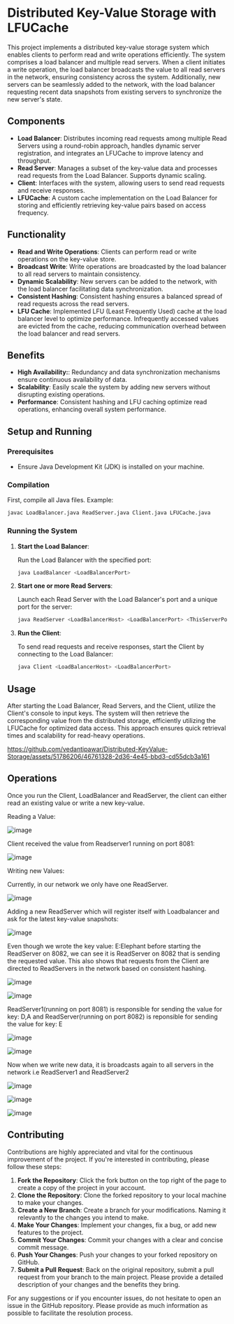 # Distributed Key-Value Storage with LFUCache

This project implements a distributed key-value storage system which enables clients to perform read and write operations efficiently. The system comprises a load balancer and multiple read servers. When a client initiates a write operation, the load balancer broadcasts the value to all read servers in the network, ensuring consistency across the system. Additionally, new servers can be seamlessly added to the network, with the load balancer requesting recent data snapshots from existing servers to synchronize the new server's state.

## Components

- **Load Balancer**: Distributes incoming read requests among multiple Read Servers using a round-robin approach, handles dynamic server registration, and integrates an LFUCache to improve latency and throughput.
- **Read Server**: Manages a subset of the key-value data and processes read requests from the Load Balancer. Supports dynamic scaling.
- **Client**: Interfaces with the system, allowing users to send read requests and receive responses.
- **LFUCache**: A custom cache implementation on the Load Balancer for storing and efficiently retrieving key-value pairs based on access frequency.

## Functionality
- **Read and Write Operations**: Clients can perform read or write operations on the key-value store.
- **Broadcast Write**: Write operations are broadcasted by the load balancer to all read servers to maintain consistency.
- **Dynamic Scalability**: New servers can be added to the network, with the load balancer facilitating data synchronization.
- **Consistent Hashing**: Consistent hashing ensures a balanced spread of read requests across the read servers.
- **LFU Cache**: Implemented LFU (Least Frequently Used) cache at the load balancer level to optimize performance. Infrequently accessed values are evicted from the cache, reducing communication overhead between the load balancer and read servers.

## Benefits
- **High Availability:**: Redundancy and data synchronization mechanisms ensure continuous availability of data.
- **Scalability**: Easily scale the system by adding new servers without disrupting existing operations.
- **Performance**: Consistent hashing and LFU caching optimize read operations, enhancing overall system performance.

## Setup and Running

### Prerequisites

- Ensure Java Development Kit (JDK) is installed on your machine.

### Compilation

First, compile all Java files. Example:

```sh
javac LoadBalancer.java ReadServer.java Client.java LFUCache.java
```
### Running the System

1. **Start the Load Balancer**:

   Run the Load Balancer with the specified port:

   ```sh
   java LoadBalancer <LoadBalancerPort>
   ```

2. **Start one or more Read Servers**:

   Launch each Read Server with the Load Balancer's port and a unique port for the server:

   ```sh
   java ReadServer <LoadBalancerHost> <LoadBalancerPort> <ThisServerPort>
   ```
3. **Run the Client**:

   To send read requests and receive responses, start the Client by connecting to the Load Balancer:

   ```sh
   java Client <LoadBalancerHost> <LoadBalancerPort>
   ```
## Usage

After starting the Load Balancer, Read Servers, and the Client, utilize the Client's console to input keys. The system will then retrieve the corresponding value from the distributed storage, efficiently utilizing the LFUCache for optimized data access. This approach ensures quick retrieval times and scalability for read-heavy operations.



https://github.com/vedantipawar/Distributed-KeyValue-Storage/assets/51786206/46761328-2d36-4e45-bbd3-cd55dcb3a161


## Operations

Once you run the Client, LoadBalancer and ReadServer, the client can either read an existing value or write a new key-value. 

Reading a Value:

![image](https://github.com/vedantipawar/Distributed-KeyValue-Storage/assets/51786206/09aae299-16ea-4b26-87ed-36462f7db053)

Client received the value from Readserver1 running on port 8081:

![image](https://github.com/vedantipawar/Distributed-KeyValue-Storage/assets/51786206/0df60547-4b66-41fa-b34b-8bb1485994e3)

Writing new Values:

Currently, in our network we only have one ReadServer.

![image](https://github.com/vedantipawar/Distributed-KeyValue-Storage/assets/51786206/68a37aae-8ad1-4920-a332-09f36a1dac90)

Adding a new ReadServer which will register itself with Loadbalancer and ask for the latest key-value snapshots:

![image](https://github.com/vedantipawar/Distributed-KeyValue-Storage/assets/51786206/290ec4ea-5763-4fbf-b41d-1be095ed7b1f)

Even though we wrote the key value: E:Elephant before starting the ReadServer on 8082, we can see it is ReadServer on 8082 that is sending the requested value. This also shows that requests from the Client are directed to ReadServers in the network based on consistent hashing. 

![image](https://github.com/vedantipawar/Distributed-KeyValue-Storage/assets/51786206/a08874ff-41d6-4fe4-92d6-597dcadf9f1c)

![image](https://github.com/vedantipawar/Distributed-KeyValue-Storage/assets/51786206/d6c045f1-3ba2-48e9-8023-3e7735aaafa5)

ReadServer1(running on port 8081) is responsible for sending the value for key: D,A and ReadServer(running on port 8082) is reponsible for sending the value for key: E

![image](https://github.com/vedantipawar/Distributed-KeyValue-Storage/assets/51786206/3282d32a-7ecf-432c-b3ac-3e094224b9c9)

![image](https://github.com/vedantipawar/Distributed-KeyValue-Storage/assets/51786206/06eb03ba-6a02-4af6-8000-f70e07e40e21)

Now when we write new data, it is broadcasts again to all servers in the network i.e ReadServer1 and ReadServer2

![image](https://github.com/vedantipawar/Distributed-KeyValue-Storage/assets/51786206/949e2326-1449-40cf-83da-d9ef61fc396f)

![image](https://github.com/vedantipawar/Distributed-KeyValue-Storage/assets/51786206/0bdec725-ae7f-4b8e-9292-030e9b89941b)

![image](https://github.com/vedantipawar/Distributed-KeyValue-Storage/assets/51786206/1b7b4570-5dba-4d8a-bb69-f3084cea4db9)


## Contributing

Contributions are highly appreciated and vital for the continuous improvement of the project. If you're interested in contributing, please follow these steps:

1. **Fork the Repository**: Click the fork button on the top right of the page to create a copy of the project in your account.
2. **Clone the Repository**: Clone the forked repository to your local machine to make your changes.
3. **Create a New Branch**: Create a branch for your modifications. Naming it relevantly to the changes you intend to make.
4. **Make Your Changes**: Implement your changes, fix a bug, or add new features to the project.
5. **Commit Your Changes**: Commit your changes with a clear and concise commit message.
6. **Push Your Changes**: Push your changes to your forked repository on GitHub.
7. **Submit a Pull Request**: Back on the original repository, submit a pull request from your branch to the main project. Please provide a detailed description of your changes and the benefits they bring.

For any suggestions or if you encounter issues, do not hesitate to open an issue in the GitHub repository. Please provide as much information as possible to facilitate the resolution process.

